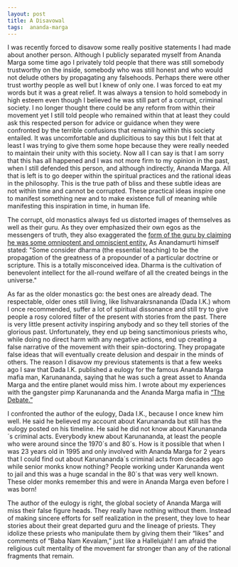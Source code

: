 ```yaml
---
layout: post
title: A Disavowal
tags:  ananda-marga
---
```


I was recently forced to disavow some really positive statements I had made about another person.  Although I publicly separated myself from Ananda Marga some time ago I privately told people that there was still somebody trustworthy on the inside, somebody who was still honest and who would not delude others by propagating any falsehoods.  Perhaps there were other trust worthy people as well but I knew of only one. I was forced to eat my words but it was a great relief.  It was always a tension to hold somebody in high esteem even though I believed he was still part of a corrupt, criminal society.  I no longer thought there could be any reform from within their movement yet I still told people who remained within that at least they could ask this respected person for advice or guidance when they were confronted by the terrible confusions that remaining within this society entailed.  It was uncomfortable and duplicitious to say this but I felt that at least I was trying to give them some hope because they were really needed to maintain their unity with this society.  Now all I can say is that I am sorry that this has all happened and I was not more firm to my opinion in the past, when I still defended this person, and although indirectly, Ananda Marga.  All that is left is to go deeper within the spiritual practices and the rational ideas in the philosophy.  This is the true path of bliss and these subtle ideas are not within time and cannot be corrupted.  These practical ideas inspire one to manifest something new and to make existence full of meaning while manifesting this inspiration in time, in human life. 

The corrupt, old monastics always fed us distorted images of themselves as well as their guru.  As they over emphasized their own egos as the messengers of truth, they also exaggerated the <a href="https://williamenck.github.io/a-bridge-to-infinity/">form of the guru by claiming he was some omnipotent and omniscient entity.</a>  As Anandamurti himself stated:  "Some consider dharma (the essential teaching) to be the propagation of the greatness of a propounder of a particular doctrine or scripture. This is a totally misconceived idea. Dharma is the cultivation of benevolent intellect for the all-round welfare of all the created beings in the universe." 
 
As far as the older monastics go: the best ones are already dead. The respectable, older ones still living, like Iishvarakrsnananda (Dada I.K.) whom I once recommended, suffer a lot of spiritual dissonance and still try to give people a rosy colored filter of the present with stories from the past. There is very little present activity inspiring anybody and so they tell stories of the glorious past. Unfortunately, they end up being sanctimonious priests who, while doing no direct harm with any negative actions, end up creating a false narrative of the movement with their spin-doctoring. They propagate false ideas that will eventually create delusion and despair in the minds of others.   The reason I disavow my previous statements is that a few weeks ago I saw that Dada I.K. published a eulogy for the famous Ananda Marga mafia man, Karunananda, saying that he was such a great asset to Ananda Marga and the entire planet would miss him. I wrote about my experiences with the gangster pimp Karunananda and the Ananda Marga mafia in <a href="https://williamenck.github.io/the-debate/">“The Debate.”</a>  

I confronted the author of the eulogy, Dada I.K., because I once knew him well. He said he believed my account about Karunananda but still has the eulogy posted on his timeline. He said he did not know about Karunananda´s criminal acts. Everybody knew about Karunananda, at least the people who were around since the 1970´s and 80´s. How is it possible that when I was 23 years old in 1995 and only involved with Ananda Marga for 2 years that I could find out about Karunananda´s criminal acts from decades ago while senior monks know nothing? People working under Karunanda went to jail and this was a huge scandal in the 80´s that was very well known. These older monks remember this and were in Ananda Marga even before I was born!

The author of the eulogy is right, the global society of Ananda Marga will miss their false figure heads. They really have nothing without them. Instead of making sincere efforts for self realization in the present, they love to hear stories about their great departed guru and the lineage of priests. They idolize these priests who manipulate them by giving them their “likes” and comments of “Baba Nam Kevalam,” just like a Hallelujah! I am afraid the religious cult mentality of the movement far stronger than any of the rational fragments that remain.
